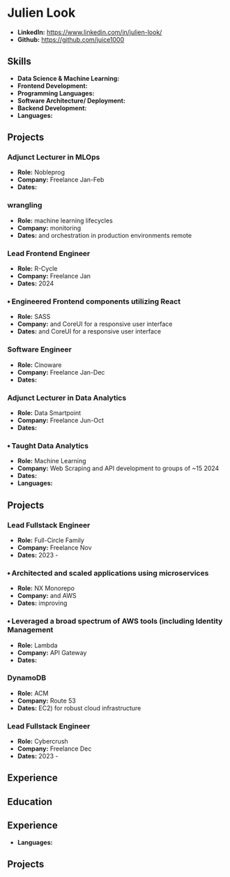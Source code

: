 # Julien Look
- **LinkedIn:** https://www.linkedin.com/in/julien-look/
- **Github:** https://github.com/juice1000

## Skills

- **Data Science & Machine Learning:**
- **Frontend Development:**
- **Programming Languages:**
- **Software Architecture/ Deployment:**
- **Backend Development:**
- **Languages:**

## Projects


### Adjunct Lecturer in MLOps
- **Role:** Nobleprog
- **Company:** Freelance Jan-Feb
- **Dates:** 

### wrangling
- **Role:** machine learning lifecycles
- **Company:** monitoring
- **Dates:** and orchestration in production environments remote

### Lead Frontend Engineer
- **Role:** R-Cycle
- **Company:** Freelance Jan
- **Dates:** 2024

### ⬩ Engineered Frontend components utilizing React
- **Role:** SASS
- **Company:** and CoreUI for a responsive user interface
- **Dates:** and CoreUI for a responsive user interface

### Software Engineer
- **Role:** Cinoware
- **Company:** Freelance Jan-Dec
- **Dates:** 

### Adjunct Lecturer in Data Analytics
- **Role:** Data Smartpoint
- **Company:** Freelance Jun-Oct
- **Dates:** 

### ⬩ Taught Data Analytics
- **Role:** Machine Learning
- **Company:** Web Scraping and API development to groups of ~15 2024
- **Dates:** 
- **Languages:**

## Projects


### Lead Fullstack Engineer
- **Role:** Full-Circle Family
- **Company:** Freelance Nov
- **Dates:** 2023 -

### ⬩ Architected and scaled applications using microservices
- **Role:** NX Monorepo
- **Company:** and AWS
- **Dates:** improving

### ⬩ Leveraged a broad spectrum of AWS tools (including Identity Management
- **Role:** Lambda
- **Company:** API Gateway
- **Dates:** 

### DynamoDB
- **Role:** ACM
- **Company:** Route 53
- **Dates:** EC2) for robust cloud infrastructure

### Lead Fullstack Engineer
- **Role:** Cybercrush
- **Company:** Freelance Dec
- **Dates:** 2023 -

## Experience


## Education


## Experience

- **Languages:**

## Projects
